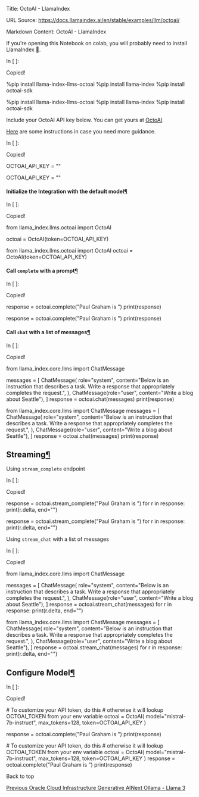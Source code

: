 Title: OctoAI - LlamaIndex

URL Source: https://docs.llamaindex.ai/en/stable/examples/llm/octoai/

Markdown Content:
OctoAI - LlamaIndex


If you're opening this Notebook on colab, you will probably need to install LlamaIndex 🦙.

In \[ \]:

Copied!

%pip install llama\-index\-llms\-octoai
%pip install llama\-index
%pip install octoai\-sdk

%pip install llama-index-llms-octoai %pip install llama-index %pip install octoai-sdk

Include your OctoAI API key below. You can get yours at [OctoAI](https://octo.ai/).

[Here](https://octo.ai/docs/getting-started/how-to-create-an-octoai-access-token) are some instructions in case you need more guidance.

In \[ \]:

Copied!

OCTOAI\_API\_KEY \= ""

OCTOAI\_API\_KEY = ""

#### Initialize the Integration with the default model[¶](https://docs.llamaindex.ai/en/stable/examples/llm/octoai/#initialize-the-integration-with-the-default-model)

In \[ \]:

Copied!

from llama\_index.llms.octoai import OctoAI

octoai \= OctoAI(token\=OCTOAI\_API\_KEY)

from llama\_index.llms.octoai import OctoAI octoai = OctoAI(token=OCTOAI\_API\_KEY)

#### Call `complete` with a prompt[¶](https://docs.llamaindex.ai/en/stable/examples/llm/octoai/#call-complete-with-a-prompt)

In \[ \]:

Copied!

response \= octoai.complete("Paul Graham is ")
print(response)

response = octoai.complete("Paul Graham is ") print(response)

#### Call `chat` with a list of messages[¶](https://docs.llamaindex.ai/en/stable/examples/llm/octoai/#call-chat-with-a-list-of-messages)

In \[ \]:

Copied!

from llama\_index.core.llms import ChatMessage

messages \= \[
    ChatMessage(
        role\="system",
        content\="Below is an instruction that describes a task. Write a response that appropriately completes the request.",
    ),
    ChatMessage(role\="user", content\="Write a blog about Seattle"),
\]
response \= octoai.chat(messages)
print(response)

from llama\_index.core.llms import ChatMessage messages = \[ ChatMessage( role="system", content="Below is an instruction that describes a task. Write a response that appropriately completes the request.", ), ChatMessage(role="user", content="Write a blog about Seattle"), \] response = octoai.chat(messages) print(response)

Streaming[¶](https://docs.llamaindex.ai/en/stable/examples/llm/octoai/#streaming)
---------------------------------------------------------------------------------

Using `stream_complete` endpoint

In \[ \]:

Copied!

response \= octoai.stream\_complete("Paul Graham is ")
for r in response:
    print(r.delta, end\="")

response = octoai.stream\_complete("Paul Graham is ") for r in response: print(r.delta, end="")

Using `stream_chat` with a list of messages

In \[ \]:

Copied!

from llama\_index.core.llms import ChatMessage

messages \= \[
    ChatMessage(
        role\="system",
        content\="Below is an instruction that describes a task. Write a response that appropriately completes the request.",
    ),
    ChatMessage(role\="user", content\="Write a blog about Seattle"),
\]
response \= octoai.stream\_chat(messages)
for r in response:
    print(r.delta, end\="")

from llama\_index.core.llms import ChatMessage messages = \[ ChatMessage( role="system", content="Below is an instruction that describes a task. Write a response that appropriately completes the request.", ), ChatMessage(role="user", content="Write a blog about Seattle"), \] response = octoai.stream\_chat(messages) for r in response: print(r.delta, end="")

Configure Model[¶](https://docs.llamaindex.ai/en/stable/examples/llm/octoai/#configure-model)
---------------------------------------------------------------------------------------------

In \[ \]:

Copied!

\# To customize your API token, do this
\# otherwise it will lookup OCTOAI\_TOKEN from your env variable
octoai \= OctoAI(
    model\="mistral-7b-instruct", max\_tokens\=128, token\=OCTOAI\_API\_KEY
)

response \= octoai.complete("Paul Graham is ")
print(response)

\# To customize your API token, do this # otherwise it will lookup OCTOAI\_TOKEN from your env variable octoai = OctoAI( model="mistral-7b-instruct", max\_tokens=128, token=OCTOAI\_API\_KEY ) response = octoai.complete("Paul Graham is ") print(response)

Back to top

[Previous Oracle Cloud Infrastructure Generative AI](https://docs.llamaindex.ai/en/stable/examples/llm/oci_genai/)[Next Ollama - Llama 3](https://docs.llamaindex.ai/en/stable/examples/llm/ollama/)
